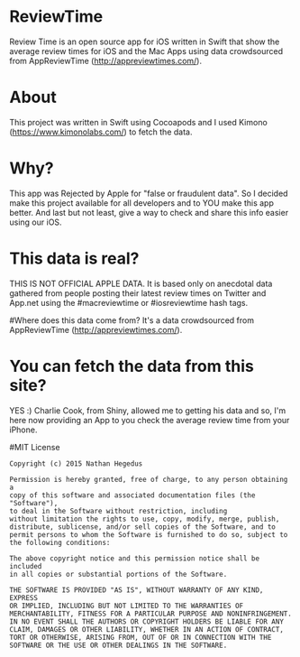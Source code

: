 # ReviewTime
Review Time is an open source app for iOS written in Swift that show the average review times for iOS and the Mac Apps using data crowdsourced from AppReviewTime (http://appreviewtimes.com/).

# About
This project was written in Swift using Cocoapods and I used Kimono (https://www.kimonolabs.com/) to fetch the data.

# Why?
This app was Rejected by Apple for "false or fraudulent data". So I decided make this project available for all developers and to YOU make this app better. And last but not least, give a way to check and share this info easier using our iOS.

# This data is real?
THIS IS NOT OFFICIAL APPLE DATA. It is based only on anecdotal data gathered from people posting their latest review times on Twitter and App.net using the #macreviewtime or #iosreviewtime hash tags.

#Where does this data come from?
It's a data crowdsourced from AppReviewTime (http://appreviewtimes.com/).

# You can fetch the data from this site?
YES :) Charlie Cook, from Shiny, allowed me to getting his data and so, I'm here now providing an App to you check the average review time from your iPhone.


#MIT License

	Copyright (c) 2015 Nathan Hegedus

	Permission is hereby granted, free of charge, to any person obtaining a
	copy of this software and associated documentation files (the "Software"),
	to deal in the Software without restriction, including
	without limitation the rights to use, copy, modify, merge, publish,
	distribute, sublicense, and/or sell copies of the Software, and to
	permit persons to whom the Software is furnished to do so, subject to
	the following conditions:

	The above copyright notice and this permission notice shall be included
	in all copies or substantial portions of the Software.

	THE SOFTWARE IS PROVIDED "AS IS", WITHOUT WARRANTY OF ANY KIND, EXPRESS
	OR IMPLIED, INCLUDING BUT NOT LIMITED TO THE WARRANTIES OF
	MERCHANTABILITY, FITNESS FOR A PARTICULAR PURPOSE AND NONINFRINGEMENT.
	IN NO EVENT SHALL THE AUTHORS OR COPYRIGHT HOLDERS BE LIABLE FOR ANY
	CLAIM, DAMAGES OR OTHER LIABILITY, WHETHER IN AN ACTION OF CONTRACT,
	TORT OR OTHERWISE, ARISING FROM, OUT OF OR IN CONNECTION WITH THE
	SOFTWARE OR THE USE OR OTHER DEALINGS IN THE SOFTWARE.
	
